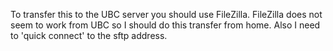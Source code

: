 To transfer this to the UBC server you should use FileZilla. FileZilla does not seem to work from UBC so I should do this transfer from home. Also I need to 'quick connect' to the sftp address.